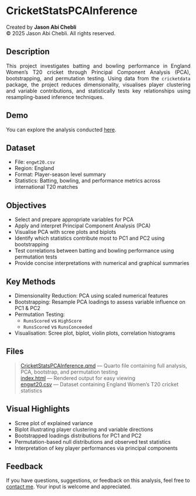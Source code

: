 # CricketStatsPCAInference  
Created by **Jason Abi Chebli**  
© 2025 Jason Abi Chebli. All rights reserved.

## Description  
<div style="text-align: justify;">This project investigates batting and bowling performance in England Women’s T20 cricket through Principal Component Analysis (PCA), bootstrapping, and permutation testing. Using data from the <code>cricketdata</code> package, the project reduces dimensionality, visualises player clustering and variable contributions, and statistically tests key relationships using resampling-based inference techniques.</div>

## Demo  
You can explore the analysis conducted [here](https://jabichebli.github.io/CricketStatsPCAInference/report/index.html).

## Dataset  
- File: `engwt20.csv`  
- Region: England  
- Format: Player-season level summary  
- Statistics: Batting, bowling, and performance metrics across international T20 matches  

## Objectives  
- Select and prepare appropriate variables for PCA  
- Apply and interpret Principal Component Analysis (PCA)  
- Visualise PCA with scree plots and biplots  
- Identify which statistics contribute most to PC1 and PC2 using bootstrapping  
- Test correlations between batting and bowling performance using permutation tests  
- Provide concise interpretations with numerical and graphical summaries  

## Key Methods  
- Dimensionality Reduction: PCA using scaled numerical features  
- Bootstrapping: Resample PCA loadings to assess variable influence on PC1 & PC2  
- Permutation Testing:  
  - `RunsScored` vs `HighScore`  
  - `RunsScored` vs `RunsConceeded`  
- Visualisation: Scree plot, biplot, violin plots, correlation histograms  

## Files  
>[CricketStatsPCAInference.qmd](CricketStatsPCAInference.qmd) — Quarto file containing full analysis, PCA, bootstrap, and permutation testing  
>[index.html](report/index.html) — Rendered output for easy viewing  
>[engwt20.csv](engwt20.csv) — Dataset containing England Women’s T20 cricket statistics  

## Visual Highlights  
- Scree plot of explained variance  
- Biplot illustrating player clustering and variable directions  
- Bootstrapped loadings distributions for PC1 and PC2  
- Permutation-based null distributions and observed test statistics  
- Interpretation of key player performances via principal components  

## Feedback  
If you have questions, suggestions, or feedback on this analysis, feel free to [contact me](https://jabichebli.github.io/jabichebli/contact/). Your input is welcome and appreciated.
